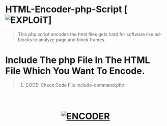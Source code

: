 # HTML-Encoder-php-Script [![EXPLOiT](https://cdn.rawgit.com/sindresorhus/awesome/d7305f38d29fed78fa85652e3a63e154dd8e8829/media/badge.svg)]
> This php script encodes the html files gets hard for software like ad-blocks to analyze page and block frames.
# Include The php File In The HTML File Which You Want To Encode.
> 1) CODE: Check Code File include-command.php

<h1 align="center"> <br><a href="#"><img src="https://fiverr-res.cloudinary.com/images/t_main1,q_auto,f_auto/gigs/128259297/original/e8d7ad55cbbfd8534b5c70ba4a8ba9c79110f0b2/make-php-encoder-and-obfuscator.png" alt="ENCODER"></a></h1>
